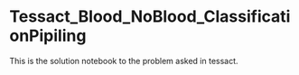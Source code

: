 # Tessact_Blood_NoBlood_ClassificationPipiling
This is the solution notebook to the problem asked in tessact.
